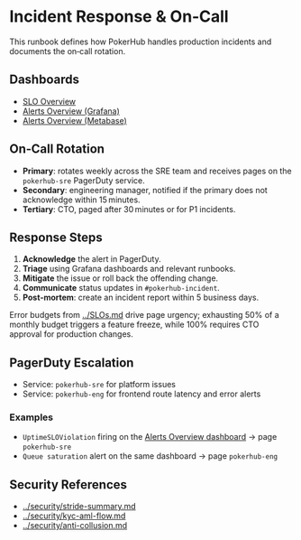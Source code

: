 # Incident Response & On‑Call

This runbook defines how PokerHub handles production incidents and documents the on‑call rotation.

## Dashboards
- [SLO Overview](../analytics-dashboards.md)
- [Alerts Overview (Grafana)](../../infrastructure/observability/alerts-overview-grafana.json)
- [Alerts Overview (Metabase)](../../infrastructure/observability/alerts-overview-metabase.json)

## On‑Call Rotation
- **Primary**: rotates weekly across the SRE team and receives pages on the `pokerhub-sre` PagerDuty service.
- **Secondary**: engineering manager, notified if the primary does not acknowledge within 15 minutes.
- **Tertiary**: CTO, paged after 30 minutes or for P1 incidents.

## Response Steps
1. **Acknowledge** the alert in PagerDuty.
2. **Triage** using Grafana dashboards and relevant runbooks.
3. **Mitigate** the issue or roll back the offending change.
4. **Communicate** status updates in `#pokerhub-incident`.
5. **Post‑mortem**: create an incident report within 5 business days.

Error budgets from [../SLOs.md](../SLOs.md) drive page urgency; exhausting 50% of a monthly budget triggers a feature freeze, while 100% requires CTO approval for production changes.


## PagerDuty Escalation
- Service: `pokerhub-sre` for platform issues
- Service: `pokerhub-eng` for frontend route latency and error alerts

### Examples
- `UptimeSLOViolation` firing on the [Alerts Overview dashboard](../../infrastructure/observability/alerts-overview-grafana.json) → page `pokerhub-sre`
- `Queue saturation` alert on the same dashboard → page `pokerhub-eng`

## Security References

- [../security/stride-summary.md](../security/stride-summary.md)
- [../security/kyc-aml-flow.md](../security/kyc-aml-flow.md)
- [../security/anti-collusion.md](../security/anti-collusion.md)


